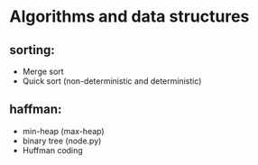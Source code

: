 # Algorithms and data structures

## sorting:
- Merge sort
- Quick sort (non-deterministic and deterministic)

## haffman:
- min-heap (max-heap)
- binary tree (node.py)
- Huffman coding
